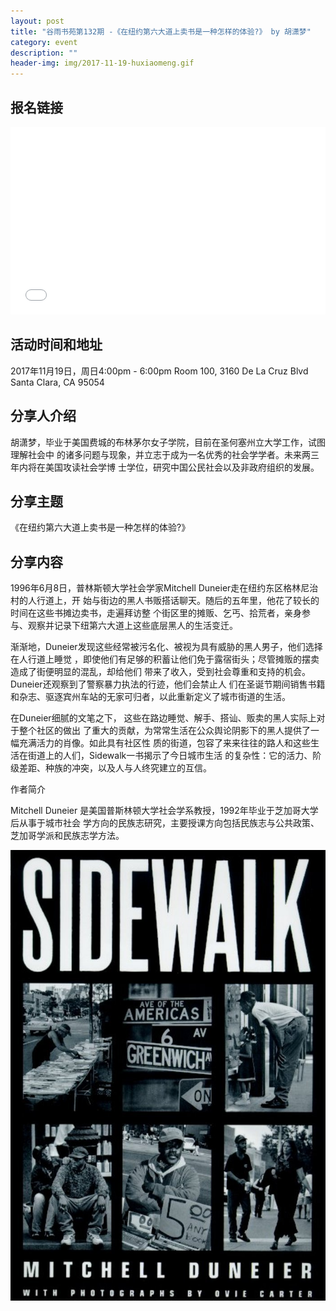 ```yaml
---
layout: post
title: "谷雨书苑第132期 -《在纽约第六大道上卖书是一种怎样的体验?》 by 胡潇梦"
category: event
description: ""
header-img: img/2017-11-19-huxiaomeng.gif
---
```


## 报名链接
<div style="width:100%; text-align:left;" ><iframe src="//eventbrite.com/tickets-external?eid=39719265392&ref=etckt" frameborder="0" height="300" width="100%" vspace="0" hspace="0" marginheight="5" marginwidth="5" scrolling="auto" allowtransparency="true"></iframe></div>

## 活动时间和地址
2017年11月19日，周日4:00pm - 6:00pm
Room 100, 3160 De La Cruz Blvd Santa Clara, CA 95054

## 分享人介绍
胡潇梦，毕业于美国费城的布林茅尔女子学院，目前在圣何塞州立大学工作，试图理解社会中
的诸多问题与现象，并立志于成为一名优秀的社会学学者。未来两三年内将在美国攻读社会学博
士学位，研究中国公民社会以及非政府组织的发展。

## 分享主题

《在纽约第六大道上卖书是一种怎样的体验?》


## 分享内容 

1996年6月8日，普林斯顿大学社会学家Mitchell Duneier走在纽约东区格林尼治村的人行道上，开
始与街边的黑人书贩搭话聊天。随后的五年里，他花了较长的时间在这些书摊边卖书，走遍拜访整
个街区里的摊贩、乞丐、拾荒者，亲身参与、观察并记录下纽第六大道上这些底层黑人的生活变迁。

渐渐地，Duneier发现这些经常被污名化、被视为具有威胁的黑人男子，他们选择在人行道上睡觉
，即使他们有足够的积蓄让他们免于露宿街头；尽管摊贩的摆卖造成了街便明显的混乱，却给他们
带来了收入，受到社会尊重和支持的机会。Duneier还观察到了警察暴力执法的行迹，他们会禁止人
们在圣诞节期间销售书籍和杂志、驱逐宾州车站的无家可归者，以此重新定义了城市街道的生活。

在Duneier细腻的文笔之下， 这些在路边睡觉、解手、搭讪、贩卖的黑人实际上对于整个社区的做出
了重大的贡献，为常常生活在公众舆论阴影下的黑人提供了一幅充满活力的肖像。如此具有社区性
质的街道，包容了来来往往的路人和这些生活在街道上的人们，Sidewalk一书揭示了今日城市生活
的复杂性：它的活力、阶级差距、种族的冲突，以及人与人终究建立的互信。

作者简介

Mitchell Duneier 是美国普斯林顿大学社会学系教授，1992年毕业于芝加哥大学后从事于城市社会
学方向的民族志研究，主要授课方向包括民族志与公共政策、芝加哥学派和民族志学方法。

![img](/img/2017-11-19-huxiaomeng-2.jpg)
